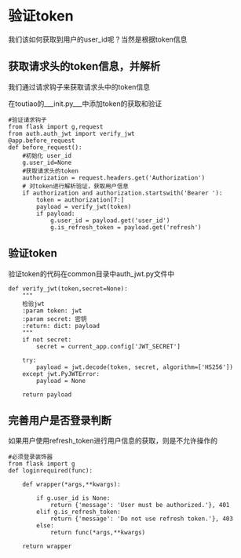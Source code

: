 # 验证token

我们该如何获取到用户的user\_id呢？当然是根据token信息

## 获取请求头的token信息，并解析

我们通过请求钩子来获取请求头中的token信息

在toutiao的\_\__init.py\_\__中添加token的获取和验证

```
#验证请求钩子
from flask import g,request
from auth.auth_jwt import verify_jwt
@app.before_request
def before_request():
    #初始化 user_id
    g.user_id=None
    #获取请求头的token
    authorization = request.headers.get('Authorization')
    # 对token进行解析验证，获取用户信息
    if authorization and authorization.startswith('Bearer '):
        token = authorization[7:]
        payload = verify_jwt(token)
        if payload:
            g.user_id = payload.get('user_id')
            g.is_refresh_token = payload.get('refresh')
```

## 验证token

验证token的代码在common目录中auth\_jwt.py文件中

```
def verify_jwt(token,secret=None):
    """
    检验jwt
    :param token: jwt
    :param secret: 密钥
    :return: dict: payload
    """
    if not secret:
        secret = current_app.config['JWT_SECRET']

    try:
        payload = jwt.decode(token, secret, algorithm=['HS256'])
    except jwt.PyJWTError:
        payload = None

    return payload
```

## 完善用户是否登录判断

如果用户使用refresh\_token进行用户信息的获取，则是不允许操作的

```
#必须登录装饰器
from flask import g
def loginrequired(func):

    def wrapper(*args,**kwargs):

        if g.user_id is None:
            return {'message': 'User must be authorized.'}, 401
        elif g.is_refresh_token:
            return {'message': 'Do not use refresh token.'}, 403
        else:
            return func(*args,**kwargs)

    return wrapper
```



